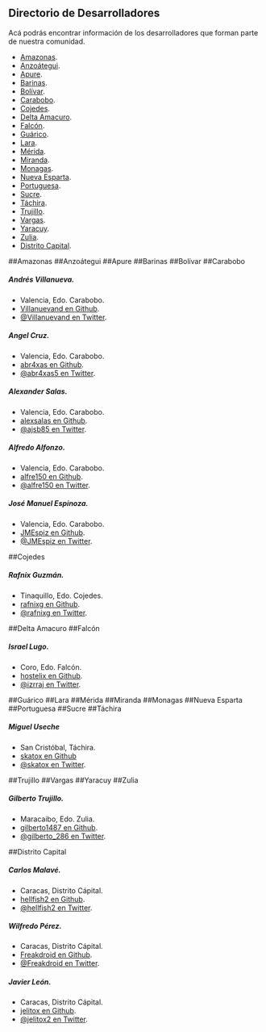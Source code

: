 Directorio de Desarrolladores
---
Acá podrás encontrar información de los desarrolladores que forman parte de nuestra comunidad.

- [Amazonas](#amazonas "Desarrolladores en Amazonas").
- [Anzoátegui](#anzoátegui "Desarrolladores en Anzoátegui").
- [Apure](#apure "Desarrolladores en Apure").
- [Barinas](#barinas "Desarrolladores en Barinas").
- [Bolívar](#bolívar "Desarrolladores en Bolívar").
- [Carabobo](#carabobo "Desarrolladores en Carabobo").
- [Cojedes](#cojedes "Desarrolladores en Cojedes").
- [Delta Amacuro](#delta-amacuro "Desarrolladores en ").
- [Falcón](#falcón "Desarrolladores en Delta Amacuro").
- [Guárico](#guárico "Desarrolladores en Guárico").
- [Lara](#lara "Desarrolladores en Lara").
- [Mérida](#mérida "Desarrolladores en Mérida").
- [Miranda](#miranda "Desarrolladores en Miranda").
- [Monagas](#monagas "Desarrolladores en Monagas").
- [Nueva Esparta](#nueva-esparta "Desarrolladores en Nueva Esparta").
- [Portuguesa](#portuguesa "Desarrolladores en Portuguesa").
- [Sucre](#sucre "Desarrolladores en Sucre").
- [Táchira](#táchira "Desarrolladores en Táchira").
- [Trujillo](#trujillo "Desarrolladores en Trujillo").
- [Vargas](#vargas "Desarrolladores en Vargas").
- [Yaracuy](#yaracuy "Desarrolladores en Yaracuy").
- [Zulia](#zulia "Desarrolladores en Zulia").
- [Distrito Capital](#distrito-capital "Desarrolladores en Distrito Capital").

##Amazonas
##Anzoátegui
##Apure
##Barinas
##Bolívar
##Carabobo
##### Andrés Villanueva.
- Valencia, Edo. Carabobo.
- [Villanuevand en Github](https://github.com/Villanuevand).
- [@Villanuevand en Twitter](https://twitter.com/Villanuevand).

##### Angel Cruz.
- Valencia, Edo. Carabobo.
- [abr4xas en Github](https://github.com/abr4xas).
- [@abr4xas5 en Twitter](https://twitter.com/abr4xas).

##### Alexander Salas.
- Valencia, Edo. Carabobo.
- [alexsalas en Github](https://github.com/alexsalas).
- [@ajsb85 en Twitter](https://twitter.com/ajsb85).

##### Alfredo Alfonzo.
- Valencia, Edo. Carabobo.
- [alfre150 en Github](https://github.com/alfre150).
- [@alfre150 en Twitter](https://twitter.com/alfre150).

##### José Manuel Espinoza.
- Valencia, Edo. Carabobo.
- [JMEspiz en Github](https://github.com/JMEspiz).
- [@JMEspiz en Twitter](https://twitter.com/jmespiz).

##Cojedes
##### Rafnix Guzmán.
- Tinaquillo, Edo. Cojedes.
- [rafnixg en Github](https://github.com/rafnixg).
- [@rafnixg en Twitter](https://twitter.com/rafnixg).

##Delta Amacuro
##Falcón
##### Israel Lugo.
- Coro, Edo. Falcón.
- [hostelix en Github](https://github.com/hostelix).
- [@izrraj en Twitter](https://twitter.com/izrraj).

##Guárico
##Lara
##Mérida
##Miranda
##Monagas
##Nueva Esparta
##Portuguesa
##Sucre
##Táchira

##### Miguel Useche
 - San Cristóbal, Táchira.
 - [skatox en Github](https://github.com/skatox)
 - [@skatox en Twitter](https://twitter.com/skatox).


##Trujillo
##Vargas
##Yaracuy
##Zulia
##### Gilberto Trujillo.
- Maracaibo, Edo. Zulia.
- [gilberto1487 en Github](https://github.com/gilberto1487).
- [@gilberto_286 en Twitter](https://twitter.com/gilberto_286).

##Distrito Capital

##### Carlos Malavé.
- Caracas, Distrito Cápital.
- [hellfish2 en Github](https://github.com/hellfish2).
- [@hellfish2 en Twitter](https://twitter.com/hellfish2).

##### Wilfredo Pérez.
- Caracas, Distrito Cápital.
- [Freakdroid en Github](https://github.com/Freakdroid).
- [@Freakdroid en Twitter](https://twitter.com/Freakdroid).

#####  Javier León.
- Caracas, Distrito Cápital.
- [jelitox en Github](https://github.com/jelitox).
- [@jelitox2 en Twitter](https://twitter.com/jelitox).

